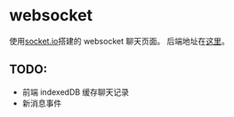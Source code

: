 # websocket

使用[socket.io](https://socket.io/)搭建的 websocket 聊天页面。
后端地址在[这里](https://github.com/lingyun-z/express-study)。

## TODO:

- 前端 indexedDB 缓存聊天记录
- 新消息事件
